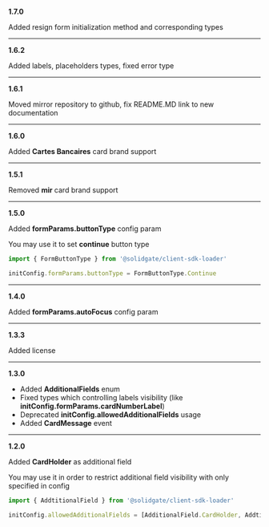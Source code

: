 **1.7.0**

Added resign form initialization method and corresponding types

***

**1.6.2**

Added labels, placeholders types, fixed error type

***

**1.6.1**

Moved mirror repository to github, fix README.MD link to new documentation

***

**1.6.0**

Added  **Cartes Bancaires** card brand support

***

**1.5.1**

Removed **mir** card brand support

***

**1.5.0**

Added **formParams.buttonType** config param

You may use it to set **continue** button type
```typescript
import { FormButtonType } from '@solidgate/client-sdk-loader'

initConfig.formParams.buttonType = FormButtonType.Continue
```

***

**1.4.0**

Added **formParams.autoFocus** config param

***

**1.3.3**

Added license

***

**1.3.0**


- Added **AdditionalFields** enum
- Fixed types which controlling labels visibility (like **initConfig.formParams.cardNumberLabel**)
- Deprecated **initConfig.allowedAdditionalFields** usage
- Added **CardMessage** event

***

**1.2.0**

Added **CardHolder** as additional field

You may use it in order to restrict additional field visibility with only specified in config
```typescript
import { AddtitionalField } from '@solidgate/client-sdk-loader'

initConfig.allowedAdditionalFields = [AdditionalField.CardHolder, AddtitionalField.Pin]
```

